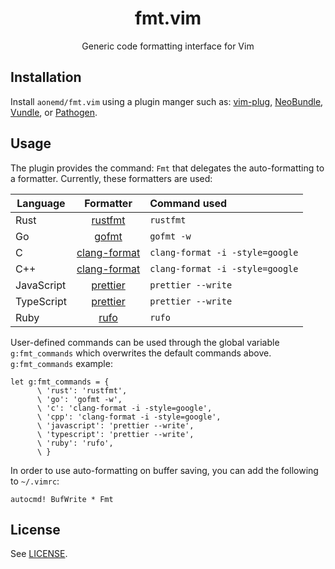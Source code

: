 <div align="center">
  <h1>
    fmt.vim
  </h1>

  Generic code formatting interface for Vim
</div>

## Installation

Install `aonemd/fmt.vim` using a plugin manger such as:
[vim-plug](https://github.com/junegunn/vim-plug),
[NeoBundle](https://github.com/Shougo/neobundle.vim),
[Vundle](https://github.com/gmarik/Vundle.vim), or
[Pathogen](https://github.com/tpope/vim-pathogen).

## Usage

The plugin provides the command: `Fmt` that delegates the auto-formatting to a
formatter. Currently, these formatters are used:

| Language      | Formatter     | Command used  |
| ------------- |:-------------:| :-----        |
| Rust          | [rustfmt](https://github.com/rust-lang/rustfmt)  | `rustfmt`         |
| Go            | [gofmt](https://pkg.go.dev/cmd/gofmt)    |   `gofmt -w`         |
| C             | [clang-format](https://clang.llvm.org/docs/ClangFormat.html) |    `clang-format -i -style=google`         |
| C++           | [clang-format](https://clang.llvm.org/docs/ClangFormat.html) | `clang-format -i -style=google`         |
| JavaScript    | [prettier](https://prettier.io/)      |   `prettier --write`         |
| TypeScript    | [prettier](https://prettier.io/)      |    `prettier --write`         |
| Ruby          | [rufo](https://github.com/ruby-formatter/rufo)      |    `rufo`         |

User-defined commands can be used through the global variable `g:fmt_commands`
which overwrites the default commands above. `g:fmt_commands` example:

```viml
let g:fmt_commands = {
      \ 'rust': 'rustfmt',
      \ 'go': 'gofmt -w',
      \ 'c': 'clang-format -i -style=google',
      \ 'cpp': 'clang-format -i -style=google',
      \ 'javascript': 'prettier --write',
      \ 'typescript': 'prettier --write',
      \ 'ruby': 'rufo',
      \ }
```

In order to use auto-formatting on buffer saving, you can add the following to
`~/.vimrc`:

```viml
autocmd! BufWrite * Fmt
```

## License

See [LICENSE](https://github.com/aonemd/fmt.vim/blob/master/LICENSE).
